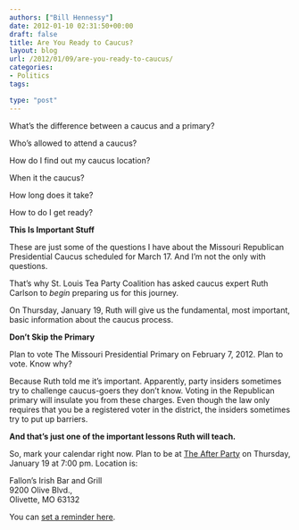 ```yaml
---
authors: ["Bill Hennessy"]
date: 2012-01-10 02:31:50+00:00
draft: false
title: Are You Ready to Caucus?
layout: blog
url: /2012/01/09/are-you-ready-to-caucus/
categories:
- Politics
tags:

type: "post"
---
```


What’s the difference between a caucus and a primary?

Who’s allowed to attend a caucus?

How do I find out my caucus location?

When it the caucus?

How long does it take?

How to do I get ready?

**This Is Important Stuff**

These are just some of the questions I have about the Missouri Republican Presidential Caucus scheduled for March 17. And I’m not the only with questions.

That’s why St. Louis Tea Party Coalition has asked caucus expert Ruth Carlson to _begin_ preparing us for this journey.

On Thursday, January 19, Ruth will give us the fundamental, most important, basic information about the caucus process.

**Don’t Skip the Primary**

Plan to vote The Missouri Presidential Primary on February 7, 2012. Plan to vote. Know why?

Because Ruth told me it’s important. Apparently, party insiders sometimes try to challenge caucus-goers they don’t know. Voting in the Republican primary will insulate you from these charges. Even though the law only requires that you be a registered voter in the district, the insiders sometimes try to put up barriers. 

**And that’s just one of the important lessons Ruth will teach.**

So, mark your calendar right now. Plan to be at [The After Party](https://dev.stlouisteaparty.com/category/the-after-party/) on Thursday, January 19 at 7:00 pm. Location is:

Fallon’s Irish Bar and Grill  
9200 Olive Blvd.,   
Olivette, MO 63132

You can [set a reminder here](https://www.google.com/calendar/event?eid=MjBzNzU5ZmdidW5yOW1ybmhzZXA3ZHZjZHMgc2d0Mmw3YjRmYnR1cWtlc29ndHUxdmEyYjhAZw&ctz=America/Chicago). 
